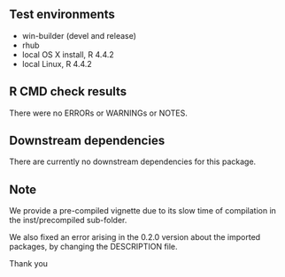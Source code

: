 ## Test environments
* win-builder (devel and release)
* rhub
* local OS X install, R 4.4.2
* local Linux, R 4.4.2

## R CMD check results
There were no ERRORs or WARNINGs or NOTES. 
  
## Downstream dependencies
There are currently no downstream dependencies for this package.

## Note
We provide a pre-compiled vignette due to its slow time of compilation
in the inst/precompiled sub-folder.

We also fixed an error arising in the 0.2.0 version about the imported
packages, by changing the DESCRIPTION file.

Thank you

